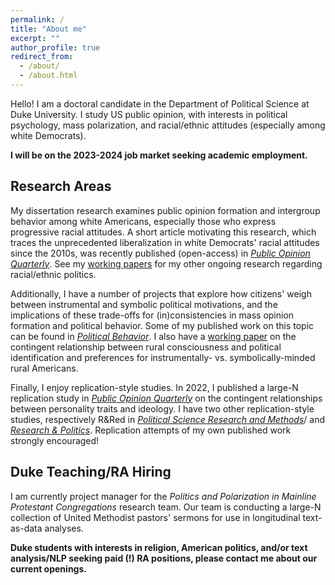 ```yaml
---
permalink: /
title: "About me"
excerpt: ""
author_profile: true
redirect_from: 
  - /about/
  - /about.html
---
```


Hello! I am a doctoral candidate in the Department of Political Science at Duke University. I study US public opinion, with interests in political psychology, mass polarization, and racial/ethnic attitudes (especially among white Democrats). 

**I will be on the 2023-2024 job market seeking academic employment.** 

## Research Areas
My dissertation research examines public opinion formation and intergroup behavior among white Americans, especially those who express progressive racial attitudes. A short article motivating this research, which traces the unprecedented liberalization in white Democrats' racial attitudes since the 2010s, was recently published (open-access) in [*Public Opinion Quarterly*](https://academic.oup.com/poq/article/86/S1/576/6617224). See my [working papers](https://trentoll.github.io/workingpapers) for my other ongoing research regarding racial/ethnic politics. 

Additionally, I have a number of projects that explore how citizens' weigh between instrumental and symbolic political motivations, and the implications of these trade-offs for (in)consistencies in mass opinion formation and political behavior. Some of my published work on this topic can be found in [*Political Behavior*](https://link.springer.com/article/10.1007/s11109-022-09828-9). I also have a [working paper](https://trentoll.github.io/files/ruralconsc_05.24.2023.pdf) on the contingent relationship between rural consciousness and political identification and preferences for instrumentally- vs. symbolically-minded rural Americans. 

Finally, I enjoy replication-style studies. In 2022, I published a large-N replication study in [*Public Opinion Quarterly*](https://academic.oup.com/poq/article-abstract/86/2/369/6575714) on the contingent relationships between personality traits and ideology. I have two other replication-style studies, respectively R&Red in [*Political Science Research and Methods*](https://trentoll.github.io/workingpapers/psrm_values_05.24.23.pdf)/ and [*Research & Politics*](https://trentoll.github.io/workingpapers/auth_2016primaries_05.24.23.pdf). Replication attempts of my own published work strongly encouraged!

## Duke Teaching/RA Hiring
I am currently project manager for the *Politics and Polarization in Mainline Protestant Congregations* research team. Our team is conducting a large-N collection of United Methodist pastors' sermons for use in longitudinal text-as-data analyses. 

**Duke students with interests in religion, American politics, and/or text analysis/NLP seeking paid (!) RA positions, please contact me about our current openings.** 

